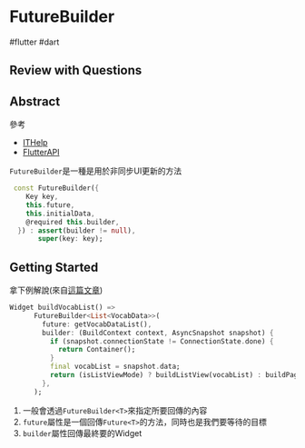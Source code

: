 # FutureBuilder

#flutter #dart

## Review with Questions



## Abstract

參考

* [ITHelp](https://ithelp.ithome.com.tw/articles/10250044)
* [FlutterAPI](https://api.flutter.dev/flutter/widgets/FutureBuilder-class.html)

`FutureBuilder`是一種是用於非同步UI更新的方法

```dart
 const FutureBuilder({
    Key key,
    this.future,
    this.initialData,
    @required this.builder,
  }) : assert(builder != null),
       super(key: key);
```



## Getting Started

拿下例解說(來自[這篇文章](https://medium.com/%E9%9F%93%E6%96%87%E5%AD%B8%E7%BF%92%E7%AD%86%E8%A8%98/%E7%94%A8-flutter-google-sheets-%E5%BB%BA%E7%AB%8B%E5%96%AE%E5%AD%97%E6%9C%AC-app-c51f198cfbf3))

```dart
Widget buildVocabList() =>
      FutureBuilder<List<VocabData>>(
        future: getVocabDataList(),
        builder: (BuildContext context, AsyncSnapshot snapshot) {
          if (snapshot.connectionState != ConnectionState.done) {
            return Container();
          }
          final vocabList = snapshot.data;
          return (isListViewMode) ? buildListView(vocabList) : buildPageView(vocabList);
        },
      );
```

1. 一般會透過`FutureBuilder<T>`來指定所要回傳的內容
2. `future`屬性是一個回傳`Future<T>`的方法，同時也是我們要等待的目標
3. `builder`屬性回傳最終要的Widget
